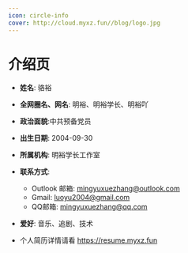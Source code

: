 ```yaml
---
icon: circle-info
cover: http://cloud.myxz.fun//blog/logo.jpg
---
```


# 介绍页

- **姓名**: 骆裕
- **全网圈名、网名**: 明裕、明裕学长、明裕吖
- **政治面貌**:中共预备党员
- **出生日期**: 2004-09-30
- **所属机构**: 明裕学长工作室

- **联系方式**:

    - Outlook 邮箱: <mingyuxuezhang@outlook.com>
    - Gmail: <luoyu2004@gmail.com>
    - QQ邮箱: <mingyuxuezhang@qq.com>

- **爱好**: 音乐、追剧、技术
* 个人简历详情请看
https://resume.myxz.fun

